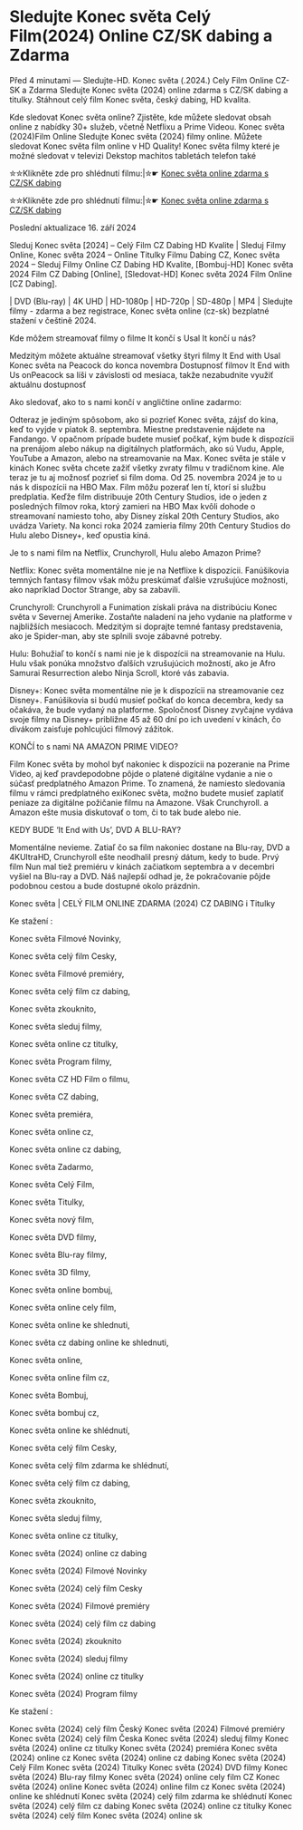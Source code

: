 # Sledujte Konec světa Celý Film(2024) Online CZ/SK dabing a Zdarma

Před 4 minutami — Sledujte-HD. Konec světa (.2024.) Cely Film Online CZ-SK a Zdarma
Sledujte Konec světa (2024) online zdarma s CZ/SK dabing a titulky. Stáhnout celý film Konec světa, český dabing, HD kvalita.

Kde sledovat Konec světa online? Zjistěte, kde můžete sledovat obsah online z nabídky 30+ služeb, včetně Netflixu a Prime Videou. Konec světa (2024)Film Online Sledujte Konec světa (2024) filmy online. Můžete sledovat Konec světa film online v HD Quality! Konec světa filmy které je možné sledovat v televizi Dekstop machitos tabletách telefon také

✮✮Klikněte zde pro shlédnutí filmu:|✮☛ [Konec světa online zdarma s CZ/SK dabing](https://onlinecz-skdabingtitulkyzdarmo.blogspot.com/2024/09/konec-sveta-cely-film-online-cz.html)

✮✮Klikněte zde pro shlédnutí filmu:|✮☛ [Konec světa online zdarma s CZ/SK dabing](https://onlinecz-skdabingtitulkyzdarmo.blogspot.com/2024/09/konec-sveta-cely-film-online-cz.html)

Poslední aktualizace 16. září 2024


Sleduj Konec světa [2024] – Celý Film CZ Dabing HD Kvalite | Sleduj Filmy Online, Konec světa 2024 – Online Titulky Filmu Dabing CZ, Konec světa 2024 – Sleduj Filmy Online CZ Dabing HD Kvalite, [Bombuj-HD] Konec světa 2024 Film CZ Dabing [Online], [Sledovat-HD] Konec světa 2024 Film Online [CZ Dabing].

| DVD (Blu-ray) | 4K UHD | HD-1080p | HD-720p | SD-480p | MP4 | Sledujte filmy - zdarma a bez registrace, Konec světa online (cz-sk) bezplatné stažení v češtině 2024.

Kde môžem streamovať filmy o filme It končí s Usal It končí u nás?

Medzitým môžete aktuálne streamovať všetky štyri filmy It End with Usal Konec světa na Peacock do konca novembra Dostupnosť filmov It End with Us onPeacock sa líši v závislosti od mesiaca, takže nezabudnite využiť aktuálnu dostupnosť

Ako sledovať, ako to s nami končí v angličtine online zadarmo:

Odteraz je jediným spôsobom, ako si pozrieť Konec světa, zájsť do kina, keď to vyjde v piatok 8. septembra. Miestne predstavenie nájdete na Fandango. V opačnom prípade budete musieť počkať, kým bude k dispozícii na prenájom alebo nákup na digitálnych platformách, ako sú Vudu, Apple, YouTube a Amazon, alebo na streamovanie na Max. Konec světa je stále v kinách Konec světa chcete zažiť všetky zvraty filmu v tradičnom kine. Ale teraz je tu aj možnosť pozrieť si film doma. Od 25. novembra 2024 je to u nás k dispozícii na HBO Max. Film môžu pozerať len tí, ktorí si službu predplatia. Keďže film distribuuje 20th Century Studios, ide o jeden z posledných filmov roka, ktorý zamieri na HBO Max kvôli dohode o streamovaní namiesto toho, aby Disney získal 20th Century Studios, ako uvádza Variety. Na konci roka 2024 zamieria filmy 20th Century Studios do Hulu alebo Disney+, keď opustia kiná.

Je to s nami film na Netflix, Crunchyroll, Hulu alebo Amazon Prime?

Netflix: Konec světa momentálne nie je na Netflixe k dispozícii. Fanúšikovia temných fantasy filmov však môžu preskúmať ďalšie vzrušujúce možnosti, ako napríklad Doctor Strange, aby sa zabavili.

Crunchyroll: Crunchyroll a Funimation získali práva na distribúciu Konec světa v Severnej Amerike. Zostaňte naladení na jeho vydanie na platforme v najbližších mesiacoch. Medzitým si doprajte temné fantasy predstavenia, ako je Spider-man, aby ste splnili svoje zábavné potreby.

Hulu: Bohužiaľ to končí s nami nie je k dispozícii na streamovanie na Hulu. Hulu však ponúka množstvo ďalších vzrušujúcich možností, ako je Afro Samurai Resurrection alebo Ninja Scroll, ktoré vás zabavia.

Disney+: Konec světa momentálne nie je k dispozícii na streamovanie cez Disney+. Fanúšikovia si budú musieť počkať do konca decembra, kedy sa očakáva, že bude vydaný na platforme. Spoločnosť Disney zvyčajne vydáva svoje filmy na Disney+ približne 45 až 60 dní po ich uvedení v kinách, čo divákom zaisťuje pohlcujúci filmový zážitok.

KONČÍ to s nami NA AMAZON PRIME VIDEO?

Film Konec světa by mohol byť nakoniec k dispozícii na pozeranie na Prime Video, aj keď pravdepodobne pôjde o platené digitálne vydanie a nie o súčasť predplatného Amazon Prime. To znamená, že namiesto sledovania filmu v rámci predplatného exiKonec světa, možno budete musieť zaplatiť peniaze za digitálne požičanie filmu na Amazone. Však Crunchyroll. a Amazon ešte musia diskutovať o tom, či to tak bude alebo nie.

KEDY BUDE ‘It End with Us’, DVD A BLU-RAY?

Momentálne nevieme. Zatiaľ čo sa film nakoniec dostane na Blu-ray, DVD a 4KUltraHD, Crunchyroll ešte neodhalil presný dátum, kedy to bude. Prvý film Nun mal tiež premiéru v kinách začiatkom septembra a v decembri vyšiel na Blu-ray a DVD. Náš najlepší odhad je, že pokračovanie pôjde podobnou cestou a bude dostupné okolo prázdnin.

Konec světa | CELÝ FILM ONLINE ZDARMA (2024) CZ DABING i Titulky

Ke stažení :

Konec světa Filmové Novinky,

Konec světa celý film Cesky,

Konec světa Filmové premiéry,

Konec světa celý film cz dabing,

Konec světa zkouknito,

Konec světa sleduj filmy,

Konec světa online cz titulky,

Konec světa Program filmy,

Konec světa CZ HD Film o filmu,

Konec světa CZ dabing,

Konec světa premiéra,

Konec světa online cz,

Konec světa online cz dabing,

Konec světa Zadarmo,

Konec světa Celý Film,

Konec světa Titulky,

Konec světa nový film,

Konec světa DVD filmy,

Konec světa Blu-ray filmy,

Konec světa 3D filmy,

Konec světa online bombuj,

Konec světa online cely film,

Konec světa online ke shlednuti,

Konec světa cz dabing online ke shlednuti,

Konec světa online,

Konec světa online film cz,

Konec světa Bombuj,

Konec světa bombuj cz,

Konec světa online ke shlédnutí,

Konec světa celý film Cesky,

Konec světa celý film zdarma ke shlédnutí,

Konec světa celý film cz dabing,

Konec světa zkouknito,

Konec světa sleduj filmy,

Konec světa online cz titulky,

Konec světa (2024) online cz dabing

Konec světa (2024) Filmové Novinky

Konec světa (2024) celý film Cesky

Konec světa (2024) Filmové premiéry

Konec světa (2024) celý film cz dabing

Konec světa (2024) zkouknito

Konec světa (2024) sleduj filmy

Konec světa (2024) online cz titulky

Konec světa (2024) Program filmy

Ke stažení :

Konec světa (2024) celý film Český Konec světa (2024) Filmové premiéry Konec světa (2024) celý film Česka Konec světa (2024) sleduj filmy Konec světa (2024) online cz titulky Konec světa (2024) premiéra Konec světa (2024) online cz Konec světa (2024) online cz dabing Konec světa (2024) Celý Film Konec světa (2024) Titulky Konec světa (2024) DVD filmy Konec světa (2024) Blu-ray filmy Konec světa (2024) online cely film CZ Konec světa (2024) online Konec světa (2024) online film cz Konec světa (2024) online ke shlédnutí Konec světa (2024) celý film zdarma ke shlédnutí Konec světa (2024) celý film cz dabing Konec světa (2024) online cz titulky Konec světa (2024) celý film Konec světa (2024) online sk
